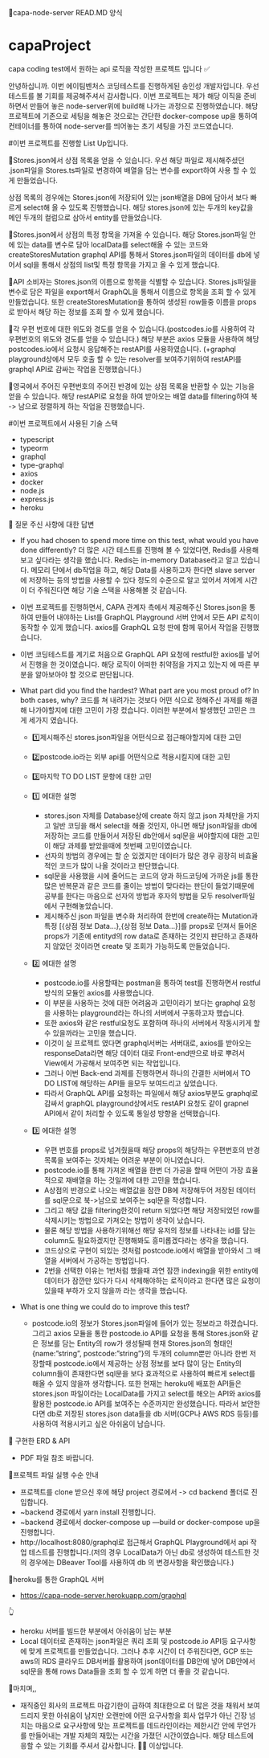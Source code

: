 📜capa-node-server READ.MD 양식

# capaProject

capa coding test에서 원하는 api 로직을 작성한 프로젝트 입니다 ✅

안녕하십니까. 이번 에이팀벤처스 코딩테스트를 진행하게된 송인성 개발자입니다. 우선 테스트를 볼 기회를 제공해주셔서 감사합니다.
이번 프로젝트는 제가 해당 이직을 준비하면서 만들어 놓은 node-server위에 build해 나가는 과정으로 진행하였습니다.
해당 프로젝트에 기존으로 세팅을 해놓은 것으로는 간단한 docker-compose up을 통하여 컨테이너를 통하여 node-server를 띄어놓는 초기 세팅을 가진 코드였습니다.

#이번 프로젝트를 진행할 List Up입니다.


📌Stores.json에서 상점 목록을 얻을 수 있습니다.
우선 해당 파일로 제시해주셨던 .json파일을 Stores.ts파일로 변경하여 배열을 담는 변수를 export하여 사용 할 수 있게 만들었습니다.

상점 목록의 경우에는 Stores.json에 저장되어 있는 json배열을 DB에 담아서 보다 빠르게 select해 올 수 있도록 진행했습니다.
해당 stores.json에 있는 두개의 key값을 메인 두개의 컬럼으로 삼아서 entity를 만들었습니다.

📌Stores.json에서 상점의 특정 항목을 가져올 수 있습니다.
해당 Stores.json파일 안에 있는 data를 변수로 담아 localData를 select해올 수 있는 코드와 createStoresMutation graphql API를 통해서 Stores.json파일의 데이터를 db에 넣어서 sql을 통해서
상점의 list및 특정 항목을 가지고 올 수 있게 했습니다.

📌API 소비자는 Stores.json의 이름으로 항목을 식별할 수 있습니다.
Stores.js파일을 변수로 담은 파일을 export해서 GraphQL을 통해서 이름으로 항목을 조회 할 수 있게 만들었습니다. 또한 createStoresMutation을 통하여 생성된 row들중 이름을 props로 받아서 해당 하는 정보를 조회 할 수 있게 했습니다.

📌각 우편 번호에 대한 위도와 경도를 얻을 수 있습니다.(postcodes.io를 사용하여 각 우편번호의 위도와 경도를 얻을 수 있습니다.)
해당 부분은 axios 모듈을 사용하여 해당 postcodes.io에서 요청시 응답해주는 restAPI를 사용하였습니다.
(+graphql playground상에서 모두 호출 할 수 있는 resolver를 보여주기위하여 restAPI를 graphql API로 감싸는 작업을 진행했습니다.)

📌영국에서 주어진 우편번호의 주어진 반경에 있는 상점 목록을 반환할 수 있는 기능을 얻을 수 있습니다.
해당 restAPI로 요청을 하여 받아오는 배열 data를 filtering하여 북 -> 남으로 정렬하게 하는 작업을 진행했습니다.


#이번 프로젝트에서 사용된 기술 스택
- typescript
- typeorm
- graphql
- type-graphql
- axios
- docker
- node.js
- express.js
- heroku

📌 질문 주신 사항에 대한 답변
- If you had chosen to spend more time on this test, what would you have done differently?
  더 많은 시간 테스트를 진행해 볼 수 있었다면, Redis를 사용해보고 싶다라는 생각을 했습니다. Redis는 in-memory Database라고 알고 있습니다. 메모리 단에서 db작업을 하고, 해당 Data를 사용하고자
  한다면 slave server에 저장하는 등의 방법을 사용할 수 있다 정도의 수준으로 알고 있어서 저에게 시간이 더 주워진다면 해당 기술 스택을 사용해볼 것 같습니다.
  
  
- 이번 프로젝트를 진행하면서, CAPA 관계자 측에서 제공해주신 Stores.json을 통하여 만들어 내야하는 List를 GraphQL Playground 서버 안에서 모든 API 로직이 동작할 수 있게 했습니다. axios를 GraphQL 요청   딴에 함께 묶어서 작업을 진행했습니다.
  
- 이번 코딩테스트를 계기로 처음으로 GraphQL API 요청에 restful한 axios를 넣어서 진행을 한 것이였습니다. 해당 로직이 어떠한 취약점을 가지고 있는지	에 따른 부분을 알아보아야 할 것으로 판단됩니다.
  
- What part did you find the hardest? What part are you most proud of? In both cases, why?
  코드를 쳐 내려가는 것보다 어떤 식으로 정해주신 과제를 해결해 나가야할지에 대한 고민이 가장 컸습니다. 이러한 부분에서 발생했던 고민은 크게 세가지 였습니다.
  -  1️⃣제시해주신 stores.json파일을 어떤식으로 접근해야할지에 대한 고민
  -  2️⃣postcode.io라는 외부 api를 어떤식으로 적용시킬지에 대한 고민
  -  3️⃣마지막 TO DO LIST 문항에 대한 고민
  
  -  1️⃣ 에대한 설명
 
      - stores.json 자체를 Database상에 create 하지 않고 json 자체만을 가지고 일반 코딩을 해서 select을 해줄 것인지, 아니면 해당 json파일을 db에 저장하는 코드를 만들어서 저장된 db안에서 sql문을 써야할지에 대한 고민이 해당 과제를 받았을때에 첫번째 고민이였습니다. 
      - 선자의 방법의 경우에는 할 순 있겠지만 데이터가 많은 경우 굉장히 비효율적인 코드가 많이 나올 것이라고 판단했습니다. 
      - sql문을 사용했을 시에 줄어드는 코드의 양과 하드코딩에 가까운 js를 통한 많은 반복문과 같은 코드를 줄이는 방법이 맞다라는 판단이 들었기때문에 공부를 한다는 마음으로 선자의 방법과 후자의 방법을 모두 resolver파일에서 구현해놓았습니다. 
      - 제시해주신 json 파일을 변수화 처리하여 한번에 create하는 Mutation과 특정 [{상점 정보 Data…},{상점 정보 Data…}]를 props로 던져서 들어온 props가 기존에 entityd의 row data로 존재하는 것인지 판단하고 존재하지 않았던 것이라면 create 및 조회가 가능하도록 만들었습니다.

  -  2️⃣ 에대한 설명
     - postcode.io를 사용할때는 postman을 통하여 test를 진행하면서 restful방식의 모듈인 axios를 사용했습니다. 
     - 이 부분을 사용하는 것에 대한 어려움과 고민이라기 보다는 graphql 요청을 사용하는 playground라는 하나의 서버에서 구동하고자 했습니다. 
     - 또한 axios와 같은 restful요청도 포함하며 하나의 서버에서 작동시키게 할 수 있을까라는 고민을 했습니다. 
     - 이것이 실 프로젝트 였다면 graphql서버는 서버대로, axios를 받아오는 responseData라면 해당 데이터 대로 Front-end딴으로 바로 뿌려서 View에서 가공해서 보여주면 되는 작업입니다. 
     - 그러나 이번 Back-end 과제를 진행하면서 하나의 간결한 서버에서 TO DO LIST에 해당하는 API들	을모두 보여드리고 싶었습니다. 
     - 따라서 GraphQL API를 요청하는 파일에서 해당 axios부분도 graphql로 감싸서 graphQL playground상에서도 restAPI 요청도 같이 grapnel API에서 같이 처리할 수 있도록 통일성 방향을 선택했습니다.
   
  -  3️⃣ 에대한 설명
     - 우편 번호를 props로 넘겨줬을때 해당 props의 해당하는 우편번호의 반경 목록을 보여주는 것자체는 어려운 부분이 아니였습니다. 
     - postcode.io를 통해 가져온 배열을 한번 더 가공을 할때 어떤이 가장 효율적으로 재배열을 하는 것일까에 대한 고민을 했습니다. 
     - A상점의 반경으로 나오는 배열값을 잠깐 DB에 저장해두어 저장된 데이터를 sql문으로 북->남으로 보여주는 sql문을 작성합니다. 
     - 그리고 해당 값을 filtering한것이 return 되었다면 해당 저장되었던 row를 삭제시키는 방법으로 가져오는 방법이 생각이 났습니다. 
     - 물론 해당 방법을 사용하기위해선 해당 유저의 정보를 나타내는 id를 담는 column도 필요하겠지만 진행해봐도 흥미롭겠다라는 생각을 했습니다. 
     - 코드상으로 구현이 되있는 것처럼 postcode.io에서 배열을 받아와서 그 배열을 서버에서 가공하는 방법입니다. 
     - 2번을 선택한 이유는 1번처럼 했을때 과연 잠깐 indexing을 위한 entity에 데이터가 잠깐만 있다가 다시 삭제해야하는 로직이라고 한다면 많은 요청이 있을때 부하가 오지 않을까 라는 생각을 했습니다. 
  


- What is one thing we could do to improve this test?
   - postcode.io의 정보가 Stores.json파일에 들어가 있는 정보라고 하겠습니다. 그리고 axios 모듈을 통한 postcode.io API를 요청을 통해 Stores.json와 같은 정보를 담는 Entity의 row가 생성될때
   현재 Stores.json의 형태인 {name:”string”, postcode:”string”}의 두개의 column뿐만 아니라 한번 저장할때 postcode.io에서 제공하는 상점 정보를 보다 많이 담는 Entity의 column들이 존재한다면 
   sql문을 보다 효과적으로 사용하여 빠르게 select를 해올 수 있지 않을까 생각합니다. 또한 현재는 heroku에 배포한 API들은 stores.json 파일이라는 LocalData를 가지고 select를 해오는 API와 axios를 
   활용한 postcode.io API를 보여주는 수준까지만 완성했습니다. 따라서 보안한다면 db로 저장된 stores.json data들을 db 서버(GCP나 AWS RDS 등등)를 사용하여 적용시키고 싶은 아쉬움이 남습니다.

📌 구현한 ERD & API
- PDF 파일 참조 바랍니다.

📌프로젝트 파일 실행 수순 안내

- 프로젝트를 clone 받으신 후에 해당 project 경로에서 -> cd backend 폴더로 진입합니다.
- ~backend 경로에서 yarn install 진행합니다.
- ~backend 경로에서 docker-compose up —build or docker-compose up을 진행합니다.
- http://localhost:8080/graphql로 접근해서 GraphQL Playground에서 api 작업 테스트를 진행합니다.(저의 경우 LocalData가 아닌 db로 생성하여 테스트한 것의 경우에는 DBeaver Tool를 사용하여 db 의 변경사항을 확인했습니다.)

📌heroku를 통한 GraphQL 서버
- https://capa-node-server.herokuapp.com/graphql

👆
- heroku 서버를 빌드한 부분에서 아쉬움이 남는 부분
- Local 데이터로 존재하는 json파일은 쿼리 조회 및 postcode.io API등 요구사항에 맞게 프로젝트를 만들었습니다. 그러나 추후 시간이 더 주워진다면, GCP 또는 aws의 RDS 클라우드 DB서버를 활용하여 json데이터를  DB안에 넣어 DB안에서 sql문을 통해 rows Data들을 조회 할 수 있게 하면 더 좋을 것 같습니다.

📌마치며,,
-  재직중인 회사의 프로젝트 마감기한이 급하여 최대한으로 더 많은 것을 채워서 보여드리지 못한 아쉬움이 남지만 오랜만에 어떤 요구사항을 회사 업무가 아닌 긴장 넘치는 마음으로 요구사항에 맞는 프로젝트를 데드라인이라는 제한시간 안에 무언가를 만들어내는 개발 자체의 재밌는 시간을 가졌던 시간이였습니다. 해당 테스트에 응할 수 있는 기회를 주셔서 감사합니다. 🙆‍♂️ 이상입니다. 






